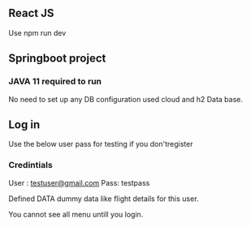 ## React JS
Use npm run dev

## Springboot project
### JAVA 11 required to run
No need to set up any DB configuration used cloud and h2 Data base.

## Log in
Use the below user pass for testing if you don'tregister
### Credintials
User : testuser@gmail.com
Pass: testpass

Defined DATA dummy data like flight details for this user.

You cannot see all menu untill you login.
